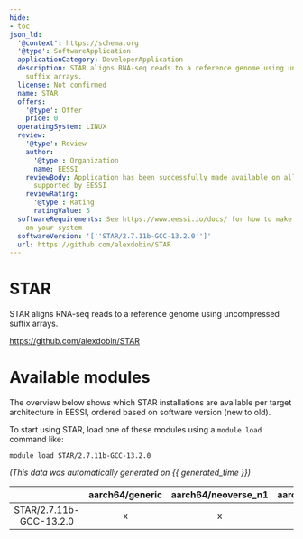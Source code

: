 ```yaml
---
hide:
- toc
json_ld:
  '@context': https://schema.org
  '@type': SoftwareApplication
  applicationCategory: DeveloperApplication
  description: STAR aligns RNA-seq reads to a reference genome using uncompressed
    suffix arrays.
  license: Not confirmed
  name: STAR
  offers:
    '@type': Offer
    price: 0
  operatingSystem: LINUX
  review:
    '@type': Review
    author:
      '@type': Organization
      name: EESSI
    reviewBody: Application has been successfully made available on all architectures
      supported by EESSI
    reviewRating:
      '@type': Rating
      ratingValue: 5
  softwareRequirements: See https://www.eessi.io/docs/ for how to make EESSI available
    on your system
  softwareVersion: '[''STAR/2.7.11b-GCC-13.2.0'']'
  url: https://github.com/alexdobin/STAR
---
```


STAR
====


STAR aligns RNA-seq reads to a reference genome using uncompressed suffix arrays.

https://github.com/alexdobin/STAR
# Available modules


The overview below shows which STAR installations are available per target architecture in EESSI, ordered based on software version (new to old).

To start using STAR, load one of these modules using a `module load` command like:

```shell
module load STAR/2.7.11b-GCC-13.2.0
```

*(This data was automatically generated on {{ generated_time }})*  

| |aarch64/generic|aarch64/neoverse_n1|aarch64/neoverse_v1|aarch64/nvidia/grace|x86_64/generic|x86_64/amd/zen2|x86_64/amd/zen3|x86_64/amd/zen4|x86_64/intel/haswell|x86_64/intel/sapphirerapids|x86_64/intel/skylake_avx512|
| :---: | :---: | :---: | :---: | :---: | :---: | :---: | :---: | :---: | :---: | :---: | :---: |
|STAR/2.7.11b-GCC-13.2.0|x|x|x|x|x|x|x|x|x|x|x|
